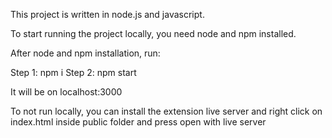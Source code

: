This project is written in node.js and javascript.

To start running the project locally, you need node and npm installed.

After node and npm installation, run:

Step 1: npm i
Step 2: npm start

It will be on localhost:3000

To not run locally, you can install the extension live server and right click on index.html inside public folder and press open with live server
